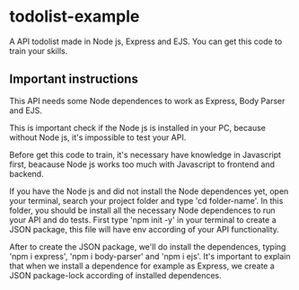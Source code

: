 # todolist-example
 A API todolist made in Node js, Express and EJS. You can get this code to train your skills.

## Important instructions
This API needs some Node dependences to work as Express, Body Parser and EJS.

This is important check if the Node js is installed in your PC, because without Node js, it's impossible to test your API.

Before get this code to train, it's necessary have knowledge in Javascript first, beacause Node js works too much with Javascript to frontend and backend.

If you have the Node js and did not install the Node dependences yet, open your terminal, search your project folder and type 'cd folder-name'. In this folder, you should be install all the necessary Node dependences to run your API and do tests. First type 'npm init -y' in your terminal to create a JSON package, this file will have env according of your API functionality.

After to create the JSON package, we'll do install the dependences, typing 'npm i express', 'npm i body-parser' and 'npm i ejs'. It's important to explain that when we install a dependence for example as Express, we create a JSON package-lock according of installed dependences. 
